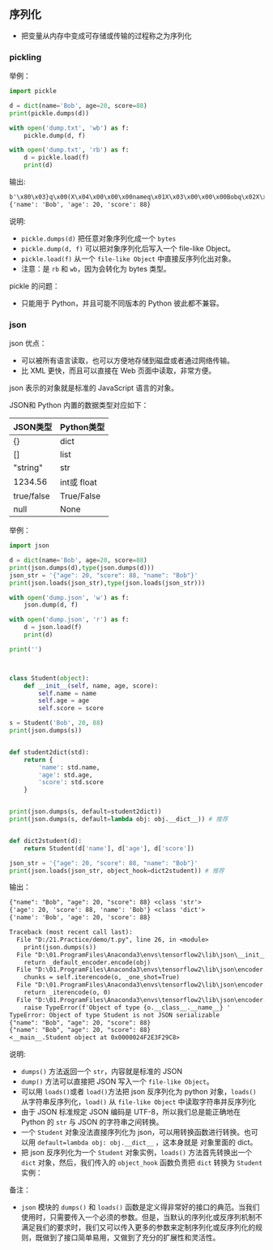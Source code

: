 
## 序列化

- 把变量从内存中变成可存储或传输的过程称之为序列化

### pickling

举例：

```py
import pickle

d = dict(name='Bob', age=20, score=88)
print(pickle.dumps(d))

with open('dump.txt', 'wb') as f:
    pickle.dump(d, f)

with open('dump.txt', 'rb') as f:
    d = pickle.load(f)
    print(d)
```

输出:

```txt
b'\x80\x03}q\x00(X\x04\x00\x00\x00nameq\x01X\x03\x00\x00\x00Bobq\x02X\x03\x00\x00\x00ageq\x03K\x14X\x05\x00\x00\x00scoreq\x04KXu.'
{'name': 'Bob', 'age': 20, 'score': 88}
```


说明:

- `pickle.dumps(d)` 把任意对象序列化成一个 `bytes`
- `pickle.dump(d, f)` 可以把对象序列化后写入一个 file-like Object。
- `pickle.load(f)` 从一个 `file-like Object` 中直接反序列化出对象。
- 注意：是 `rb` 和 `wb`，因为会转化为 bytes 类型。

pickle 的问题：

- 只能用于 Python，并且可能不同版本的 Python 彼此都不兼容。

### json

json 优点：

- 可以被所有语言读取，也可以方便地存储到磁盘或者通过网络传输。
- 比 XML 更快，而且可以直接在 Web 页面中读取，非常方便。

json 表示的对象就是标准的 JavaScript 语言的对象。

JSON和 Python 内置的数据类型对应如下：

| JSON类型   | Python类型 |
| ---------- | ---------- |
| {}         | dict       |
| []         | list       |
| "string"   | str        |
| 1234.56    | int或 float |
| true/false | True/False |
| null       | None       |

举例：


```py
import json

d = dict(name='Bob', age=20, score=88)
print(json.dumps(d),type(json.dumps(d)))
json_str = '{"age": 20, "score": 88, "name": "Bob"}'
print(json.loads(json_str),type(json.loads(json_str)))

with open('dump.json', 'w') as f:
    json.dump(d, f)

with open('dump.json', 'r') as f:
    d = json.load(f)
    print(d)

print('')



class Student(object):
    def __init__(self, name, age, score):
        self.name = name
        self.age = age
        self.score = score

s = Student('Bob', 20, 88)
print(json.dumps(s))


def student2dict(std):
    return {
        'name': std.name,
        'age': std.age,
        'score': std.score
    }


print(json.dumps(s, default=student2dict))
print(json.dumps(s, default=lambda obj: obj.__dict__)) # 推荐


def dict2student(d):
    return Student(d['name'], d['age'], d['score'])

json_str = '{"age": 20, "score": 88, "name": "Bob"}'
print(json.loads(json_str, object_hook=dict2student)) # 推荐
```

输出：

```txt
{"name": "Bob", "age": 20, "score": 88} <class 'str'>
{'age': 20, 'score': 88, 'name': 'Bob'} <class 'dict'>
{'name': 'Bob', 'age': 20, 'score': 88}

Traceback (most recent call last):
  File "D:/21.Practice/demo/t.py", line 26, in <module>
    print(json.dumps(s))
  File "D:\01.ProgramFiles\Anaconda3\envs\tensorflow2\lib\json\__init__.py", line 231, in dumps
    return _default_encoder.encode(obj)
  File "D:\01.ProgramFiles\Anaconda3\envs\tensorflow2\lib\json\encoder.py", line 199, in encode
    chunks = self.iterencode(o, _one_shot=True)
  File "D:\01.ProgramFiles\Anaconda3\envs\tensorflow2\lib\json\encoder.py", line 257, in iterencode
    return _iterencode(o, 0)
  File "D:\01.ProgramFiles\Anaconda3\envs\tensorflow2\lib\json\encoder.py", line 179, in default
    raise TypeError(f'Object of type {o.__class__.__name__} '
TypeError: Object of type Student is not JSON serializable
{"name": "Bob", "age": 20, "score": 88}
{"name": "Bob", "age": 20, "score": 88}
<__main__.Student object at 0x0000024F2E3F29C8>
```

说明:

- `dumps()` 方法返回一个 `str`，内容就是标准的 JSON
- `dump()` 方法可以直接把 JSON 写入一个 `file-like Object`。
- 可以用 `loads()`或者 `load()`方法把 json 反序列化为 python 对象，`loads()` 从字符串反序列化，`load()` 从 `file-like Object` 中读取字符串并反序列化
- 由于 JSON 标准规定 JSON 编码是 UTF-8，所以我们总是能正确地在 Python 的 `str` 与 JSON 的字符串之间转换。
- 一个 `Student` 对象没法直接序列化为 json，可以用转换函数进行转换。也可以用 `default=lambda obj: obj.__dict__` ，这本身就是 对象里面的 dict。
- 把 json 反序列化为一个 `Student` 对象实例，`loads()` 方法首先转换出一个 `dict` 对象，然后，我们传入的 `object_hook` 函数负责把 `dict` 转换为 `Student` 实例：



备注：

- `json` 模块的 `dumps()` 和 `loads()` 函数是定义得非常好的接口的典范。当我们使用时，只需要传入一个必须的参数。但是，当默认的序列化或反序列机制不满足我们的要求时，我们又可以传入更多的参数来定制序列化或反序列化的规则，既做到了接口简单易用，又做到了充分的扩展性和灵活性。
